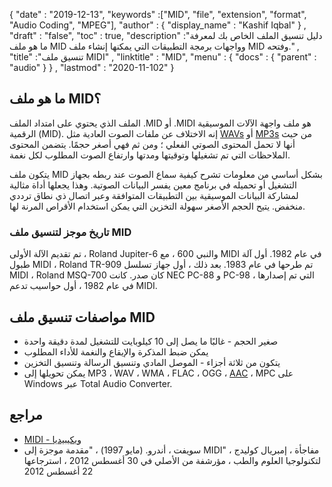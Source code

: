 {
  "date" : "2019-12-13",
  "keywords" :["MID", "file", "extension", "format", "Audio Coding", "MPEG"],
  "author" : {
    "display_name" : "Kashif Iqbal"
} ,
  "draft" : "false",
  "toc" : true,
  "description" :"دليل تنسيق الملف الخاص بك لمعرفة ما هو ملف MID وواجهات برمجة التطبيقات التي يمكنها إنشاء ملف MID وفتحه." ,
  "title" :"تنسيق ملف MIDI" ,
  "linktitle" : "MID",
  "menu" : {
    "docs" : {
      "parent" : "audio"
}
} ,
  "lastmod" : "2020-11-102"
}

## ما هو ملف MID؟

الملف الذي يحتوي على امتداد الملف .MID أو .MIDI هو ملف واجهة الآلات الموسيقية الرقمية (MID). إنه الاختلاف عن ملفات الصوت العادية مثل [WAVs](/ar/audio/wav/) أو [MP3s](/ar/audio/mp3/) من حيث أنها لا تحمل المحتوى الصوتي الفعلي ؛ ومن ثم فهي أصغر حجمًا. يتضمن المحتوى الملاحظات التي تم تشغيلها وتوقيتها ومدتها وارتفاع الصوت المطلوب لكل نغمة.

يتكون ملف MID بشكل أساسي من معلومات تشرح كيفية سماع الصوت عند ربطه بجهاز التشغيل أو تحميله في برنامج معين يفسر البيانات الصوتية. وهذا يجعلها أداة مثالية لمشاركة البيانات الموسيقية بين التطبيقات المتوافقة وعبر اتصال ذي نطاق ترددي منخفض. يتيح الحجم الأصغر سهولة التخزين التي يمكن استخدام الأقراص المرنة لها.

### تاريخ موجز لتنسيق ملف MID

تم تقديم الآلة الأولى ، Roland Jupiter-6 والنبي 600 ، مع MIDI في عام 1982. أول آلة طبول MIDI ، Roland TR-909 تم طرحها في عام 1983. بعد ذلك ، أول جهاز تسلسل MIDI ، Roland MSQ-700 كان صدر. كانت NEC PC-88 و PC-98 ، التي تم إصدارها في عام 1982 ، أول حواسيب تدعم MIDI.

## مواصفات تنسيق ملف MID

* صغير الحجم - غالبًا ما يصل إلى 10 كيلوبايت للتشغيل لمدة دقيقة واحدة
* يمكن ضبط المذكرة والإيقاع والنغمة للأداء المطلوب
* يتكون من ثلاثة أجزاء - الموصل المادي وتنسيق الرسالة وتنسيق التخزين
* يمكن تحويلها إلى MP3 ، WAV ، WMA ، FLAC ، OGG ، [AAC](/ar/audio/aac/) ، MPC على Windows عبر Total Audio Converter.

## مراجع

* [MIDI - ويكيبيديا](https://en.wikipedia.org/wiki/MIDI)
* سويفت ، أندرو. (مايو 1997) ، "مقدمة موجزة إلى MIDI" ، مفاجأة ، إمبريال كوليدج لتكنولوجيا العلوم والطب ، مؤرشفة من الأصلي في 30 أغسطس 2012 ، استرجاعها 22 أغسطس 2012

